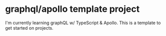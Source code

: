 # graphql/apollo template project
I'm currently learning graphQL w/ TypeScript & Apollo. This is a template to get started on projects.
